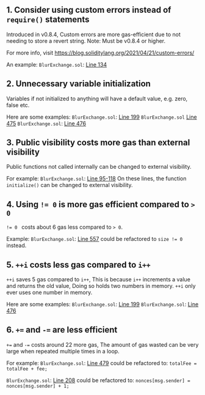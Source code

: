 ## 1. Consider using custom errors instead of `require()` statements
Introduced in v0.8.4, Custom errors are more gas-efficient due to not needing to store a revert string.
Note: Must be v0.8.4 or higher.

For more info, visit https://blog.soliditylang.org/2021/04/21/custom-errors/

An example:
`BlurExchange.sol`: [Line 134](https://github.com/code-423n4/2022-10-blur/blob/main/contracts/BlurExchange.sol#L134)

## 2. Unnecessary variable initialization
Variables if not initialized to anything will have a default value, e.g. zero, false etc.

Here are some examples:
`BlurExchange.sol`: [Line 199](https://github.com/code-423n4/2022-10-blur/blob/main/contracts/BlurExchange.sol#L199)
`BlurExchange.sol` [Line 475](https://github.com/code-423n4/2022-10-blur/blob/main/contracts/BlurExchange.sol#L475)
`BlurExchange.sol`: [Line 476](https://github.com/code-423n4/2022-10-blur/blob/main/contracts/BlurExchange.sol#L476)
## 3. Public visibility costs more gas than external visibility
Public functions not called internally can be changed to external visibility.

For example:
`BlurExchange.sol`: [Line 95-118](https://github.com/code-423n4/2022-10-blur/blob/main/contracts/BlurExchange.sol#L95-L118) On these lines, the function `initialize()` can be changed to external visibility.

## 4. Using  `!= 0` is more gas efficient compared to `> 0`
`!= 0 ` costs about 6 gas less compared to `> 0`.

Example:
`BlurExchange.sol`: [Line 557](https://github.com/code-423n4/2022-10-blur/blob/main/contracts/BlurExchange.sol#L557) could be refactored to `size != 0` instead.

## 5. `++i` costs less gas compared to `i++`
`++i` saves 5 gas compared to `i++`, This is because `i++`  increments a value and returns the old value, Doing so holds two numbers in memory. `++i` only ever uses one number in memory.

Here are some examples:
`BlurExchange.sol`: [Line 199](https://github.com/code-423n4/2022-10-blur/blob/main/contracts/BlurExchange.sol#L199)
`BlurExchange.sol`: [Line 476](https://github.com/code-423n4/2022-10-blur/blob/main/contracts/BlurExchange.sol#L476)
 
## 6. `+=` and `-=` are less efficient
`+=` and `-=` costs around 22 more gas, The amount of gas wasted can be very large when repeated multiple times in a loop.

For example:
`BlurExchange.sol`: [Line 479](https://github.com/code-423n4/2022-10-blur/blob/main/contracts/BlurExchange.sol#L479) could be refactored to: `totalFee = totalFee + fee;`

`BlurExchange.sol`: [Line 208](https://github.com/code-423n4/2022-10-blur/blob/main/contracts/BlurExchange.sol#L208) could be refactored to: `nonces[msg.sender] = nonces[msg.sender] + 1;`